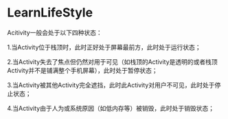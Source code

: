 # LearnLifeStyle

Acitivity一般会处于以下四种状态：

1.当Activity位于栈顶时，此时正好处于屏幕最前方，此时处于运行状态；

2.当Activity失去了焦点但仍然对用于可见（如栈顶的Activity是透明的或者栈顶Activity并不是铺满整个手机屏幕），此时处于暂停状态；

3.当Activity被其他Activity完全遮挡，此时此Activity对用户不可见，此时处于停止状态；

4.当Activity由于人为或系统原因（如低内存等）被销毁，此时处于销毁状态；
